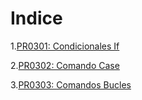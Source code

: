 # Indice

1.[PR0301: Condicionales If](./practicas/PR0301/CondicionalIf.md)

2.[PR0302: Comando Case](./practicas/PR0302/ComandoCase.md)

3.[PR0303: Comandos Bucles](./practicas/PR0303/EjercicioComandosBucle.md)

